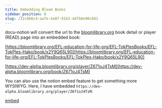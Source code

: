 ```yaml
---
title: Embedding Bloom Books
sidebar_position: 6
slug: /21c9b6c4-aa7e-4a07-91b3-4dfb8e90c601
---
```




docu-notion will convert the url to the [bloomlibrary.org](http://bloomlibrary.org) book detail or player (READ) page into an embedded book:


[https://bloomlibrary.org/EFL-education-for-life-org/EFL-TokPlesBooks/EFL-TokPles-Hako/book/x2Y9Q65L90](https://bloomlibrary.org/EFL-education-for-life-org/EFL-TokPlesBooks/EFL-TokPles-Hako/book/x2Y9Q65L90)


[https://dev-alpha.bloomlibrary.org/player/Z671oJ4TsM](https://dev-alpha.bloomlibrary.org/book/Z671oJ4TsM)


You can also use the notion embed feature to get something more WYSIWYG.
Here, I have embedded `https://dev-alpha.bloomlibrary.org/player/Z671oJ4TsM`:


[embed](https://dev-alpha.bloomlibrary.org/player/Z671oJ4TsM)

